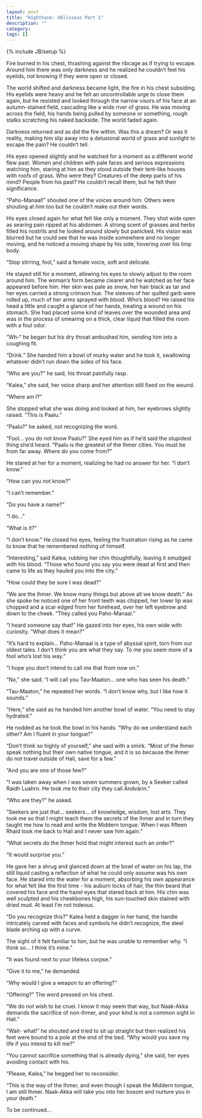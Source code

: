 ```yaml
---
layout: post
title: "Highthane: Oblivious Part 1"
description: ""
category: 
tags: []
---
```

{% include JB/setup %}

Fire burned in his chest, thrashing against the ribcage as if trying to escape.  Around him there was only darkness and he realized he couldn‘t feel his eyelids, not knowing if they were open or closed.

The world shifted and darkness became light, the fire in his chest subsiding. His eyelids were heavy and he felt an uncontrollable urge to close them again, but he resisted and looked through the narrow visors of his face at an autumn-stained field, cascading like a wide river of grass. He was moving across the field, his hands being pulled by someone or something, rough stalks scratching his naked backside. The world faded again.

Darkness returned and as did the fire within. Was this a dream? Or was it reality, making him slip away into a delusional world of grass and sunlight to escape the pain?  He couldn‘t tell.

His eyes opened slightly and he watched for a moment as a different world flew past. Women and children with pale faces and serious expressions watching him, staring at him as they stood outside their tent-like houses with roofs of grass. Who were they? Creatures of the deep parts of his mind? People from his past? He couldn‘t recall them, but he felt their significance. 

“Paho-Manaal!” shouted one of the voices around him. Others were shouting at him too but he couldn’t make out their words. 

His eyes closed again for what felt like only a moment. They shot wide open as searing pain ripped at his abdomen. A strong scent of grasses and herbs filled his nostrils and he looked around slowly but panicked. His vision was blurred but he could see that he was inside somewhere and no longer moving, and he noticed a moving shape by his side, hovering over his limp body. 

“Stop stirring, fool,” said a female voice, soft and delicate. 

He stayed still for a moment, allowing his eyes to slowly adjust to the room around him. The woman’s form became clearer and he watched as her face appeared before him. Her skin was pale as snow, her hair black as tar and her eyes carried a strong crimson hue. The sleeves of her quilted garb were rolled up, much of her arms sprayed with blood. Who’s blood? He raised his head a little and caught a glance of her hands, treating a wound on his stomach. She had placed some kind of leaves over the wounded area and was in the process of smearing on a thick, clear liquid that filled the room with a foul odor. 

“Wh-“ he began but his dry throat ambushed him, sending him into a coughing fit. 

“Drink.” She handed him a bowl of murky water and he took it, swallowing whatever didn’t run down the sides of his face. 

“Who are you?” he said, his throat painfully rasp. 

“Kalea,” she said, her voice sharp and her attention still fixed on the wound. 

“Where am I?” 

She stopped what she was doing and looked at him, her eyebrows slightly raised. “This is Paalu.” 

“Paalu?” he asked, not recognizing the word. 

“Fool… you do not know Paalu?” She eyed him as if he’d said the stupidest thing she’d heard. “Paalu is the greatest of the Ihmer cities. You must be from far away. Where do you come from?”

He stared at her for a moment, realizing he had no answer for her. “I don’t know.” 

“How can you not know?” 

“I can’t remember.”
 
“Do you have a name?” 

“I do…” 

“What is it?” 

“I don’t know.” He closed his eyes, feeling the frustration rising as he came to know that he remembered nothing of himself.

“Interesting,” said Kalea, rubbing her chin thoughtfully, leaving it smudged with his blood. “Those who found you say you were dead at first and then came to life as they hauled you into the city.” 

“How could they be sure I was dead?” 

“We are the Ihmer. We know many things but above all we know death.” As she spoke he noticed one of her front teeth was chipped, her lower lip was chopped and a scar edged from her forehead, over her left eyebrow and down to the cheek. “They called you Paho-Manaal.” 

“I heard someone say that!” He gazed into her eyes, his own wide with curiosity. “What does it mean?”

“It’s hard to explain… Paho-Manaal is a type of abyssal spirit, torn from our oldest tales. I don’t think you are what they say. To me you seem more of a fool who’s lost his way.” 

“I hope you don’t intend to call me that from now on.” 

“No,” she said. “I will call you Tau-Maaton… one who has seen his death.”

“Tau-Maaton,” he repeated her words. “I don’t know why, but I like how it sounds.” 

“Here,” she said as he handed him another bowl of water. “You need to stay hydrated.”
 
He nodded as he took the bowl in his hands. “Why do we understand each other? Am I fluent in your tongue?”

“Don’t think so highly of yourself,” she said with a smirk. “Most of the Ihmer speak nothing but their own native tongue, and it is so because the Ihmer do not travel outside of Hali, save for a few.” 

“And you are one of those few?” 

“I was taken away when I was seven summers grown, by a Seeker called Raidh Luahrn. He took me to their city they call Andvárin.” 

“Who are they?” he asked. 

“Seekers are just that… seekers… of knowledge, wisdom, lost arts. They took me so that I might teach them the secrets of the Ihmer and in turn they taught me how to read and write the Middern tongue. When I was fifteen Rhaid took me back to Hali and I never saw him again.” 

“What secrets do the Ihmer hold that might interest such an order?” 

“It would surprise you.” 

He gave her a shrug and glanced down at the bowl of water on his lap, the still liquid casting a reflection of what he could only assume was his own face. He stared into the water for a moment, absorbing his own appearance for what felt like the first time - his auburn locks of hair, the thin beard that covered his face and the hazel eyes that stared back at him. His chin was well sculpted and his cheekbones high, his sun-touched skin stained with dried mud. At least I’m not hideous.

“Do you recognize this?” Kalea held a dagger in her hand, the handle intricately carved with faces and symbols he didn’t recognize, the steel blade arching up with a curve. 

The sight of it felt familiar to him, but he was unable to remember why. “I think so… I think it’s mine.” 

“It was found next to your lifeless corpse.” 

“Give it to me,” he demanded. 

“Why would I give a weapon to an offering?” 

“Offering?” The word pressed on his chest. 

“We do not wish to be cruel. I know it may seem that way, but Naak-Akka demands the sacrifice of non-Ihmer, and your kind is not a common sight in Hali.” 

“Wait- what!” he shouted and tried to sit up straight but then realized his feet were bound to a pole at the end of the bed. “Why would you save my life if you intend to kill me?” 

“You cannot sacrifice something that is already dying,” she said, her eyes avoiding contact with his. 

“Please, Kalea,” he begged her to reconsider. 

“This is the way of the Ihmer, and even though I speak the Middern tongue, I am still Ihmer. Naak-Akka will take you into her bosom and nurture you in your death.” 



To be continued...
